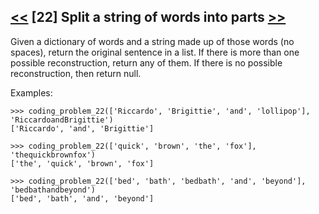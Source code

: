 ## [<<](../21) [22] Split a string of words into parts [>>](../23)

Given a dictionary of words and a string made up of those words (no spaces), return the original sentence in a
list. If there is more than one possible reconstruction, return any of them. If there is no possible
reconstruction, then return null.

Examples:

    >>> coding_problem_22(['Riccardo', 'Brigittie', 'and', 'lollipop'], 'RiccardoandBrigittie')
    ['Riccardo', 'and', 'Brigittie']

    >>> coding_problem_22(['quick', 'brown', 'the', 'fox'], 'thequickbrownfox')
    ['the', 'quick', 'brown', 'fox']

    >>> coding_problem_22(['bed', 'bath', 'bedbath', 'and', 'beyond'], 'bedbathandbeyond')
    ['bed', 'bath', 'and', 'beyond']
